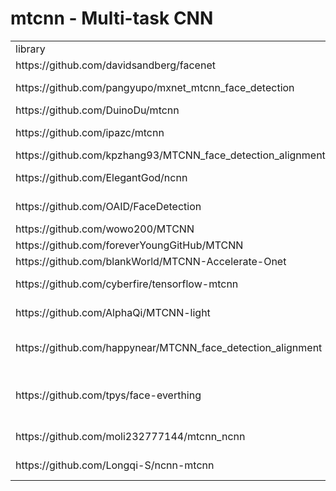 # mtcnn - Multi-task CNN

<table>
    <tr>
        <td>library</td>
        <td>language</td>
        <td>dependencies</td>
        <td>comments</td>
    </tr>
    <tr>
        <td>https://github.com/davidsandberg/facenet</td>
        <td>python</td>
        <td>tensorflow</td>
        <td>the most popular</td>
    </tr>
    <tr>
        <td>https://github.com/pangyupo/mxnet_mtcnn_face_detection</td>
        <td>python</td>
        <td>mxnet, opencv</td>
        <td></td>
    </tr>
    <tr>
        <td>https://github.com/DuinoDu/mtcnn</td>
        <td>python</td>
        <td>caffe, opencv</td>
        <td></td>
    </tr>
   <tr>
        <td>https://github.com/ipazc/mtcnn</td>
        <td>python</td>
        <td>tensorflow, opencv</td>
        <td></td>
    </tr>
    <tr>
        <td>https://github.com/kpzhang93/MTCNN_face_detection_alignment</td>
        <td>matlab</td>
        <td>caffe</td>
        <td>original</td>
    </tr>
    <tr>
        <td>https://github.com/ElegantGod/ncnn</td>
        <td>C++</td>
        <td></td>
        <td>extends Tencent/ncnn</td>
    </tr>
    <tr>
        <td>https://github.com/OAID/FaceDetection</td>
        <td>C++</td>
        <td>caffe / mxnet / tensorflow</td>
        <td></td>
    </tr>
    <tr>
        <td>https://github.com/wowo200/MTCNN</td>
        <td>C++</td>
        <td>caffe, opencv</td>
        <td></td>
    </tr>
    <tr>
        <td>https://github.com/foreverYoungGitHub/MTCNN</td>
        <td>C++</td>
        <td>caffe, opencv</td>
        <td></td>
    </tr>
    <tr>
        <td>https://github.com/blankWorld/MTCNN-Accelerate-Onet</td>
        <td>C++</td>
        <td>caffe, opencv</td>
        <td></td>
    </tr>
    <tr>
        <td>https://github.com/cyberfire/tensorflow-mtcnn</td>
        <td>C++ / python</td>
        <td>tensorflow, opencv</td>
        <td></td>
    </tr>
    <tr>
        <td>https://github.com/AlphaQi/MTCNN-light</td>
        <td>C++</td>
        <td>opencv, openblas</td>
        <td></td>
    </tr>
    <tr>
        <td>https://github.com/happynear/MTCNN_face_detection_alignment</td>
        <td>C++</td>
        <td>caffe, matlab, Pdollar toolbox</td>
        <td></td>
    </tr>
    <tr>
        <td>https://github.com/tpys/face-everthing</td>
        <td>C++</td>
        <td>opencv, Boost, SphereCaffe, CUDA</td>
        <td></td>
    </tr>
    <tr>
        <td>https://github.com/moli232777144/mtcnn_ncnn</td>
        <td>C++</td>
        <td>opencv, ncnn, protobuf</td>
        <td></td>
    </tr>
    <tr>
        <td>https://github.com/Longqi-S/ncnn-mtcnn</td>
        <td>C++</td>
        <td></td>
        <td>extends ElegantGod/ncnn</td>
    </tr>
</table>
